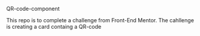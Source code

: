 QR-code-component

This repo is to complete a challenge from Front-End Mentor. The cahllenge is creating a card containg a QR-code
